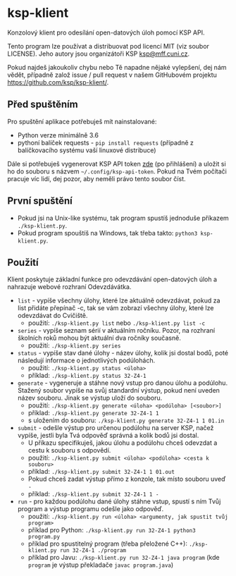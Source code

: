 # ksp-klient

Konzolový klient pro odesílání open-datových úloh pomocí KSP API.

Tento program lze používat a distribuovat pod licencí MIT (viz soubor LICENSE).
Jeho autory jsou organizátoři KSP <ksp@mff.cuni.cz>.

Pokud najdeš jakoukoliv chybu nebo Tě napadne nějaké vylepšení,
dej nám vědět, případně založ issue / pull request v našem GitHubovém
projektu https://github.com/ksp/ksp-klient/.

## Před spuštěním

Pro spuštění aplikace potřebuješ mít nainstalované:
* Python verze minimálně 3.6
* pythoní balíček requests - `pip install requests` (případně z balíčkovacího
  systému vaší linuxové distribuce)

Dále si potřebuješ vygenerovat KSP API token [zde](https://ksp.mff.cuni.cz/auth/apitoken.cgi) (po přihlášení)
a uložit si ho do souboru s názvem `~/.config/ksp-api-token`. Pokud na Tvém počítači pracuje víc lidí,
dej pozor, aby neměli právo tento soubor číst.

## První spuštění

* Pokud jsi na Unix-like systému, tak program spustíš jednoduše
  příkazem `./ksp-klient.py`.
* Pokud program spouštíš na Windows, tak třeba takto:
  `python3 ksp-klient.py`.

## Použití

Klient poskytuje základní funkce pro odevzdávání open-datových úloh
a nahrazuje webové rozhraní Odevzdávátka.

* `list` - vypíše všechny úlohy, které lze aktuálně odevzdávat,
  pokud za list přidáte přepínač -c, tak se vám zobrazí všechny
  úlohy, které lze odevzdávat do Cvičiště.
    * použití: `./ksp-klient.py list` nebo `./ksp-klient.py list -c`
* `series` - vypíše seznam sérií v aktuálním ročníku. Pozor, na rozhraní
  školních roků mohou být aktuální dva ročníky současně.
    * použití: `./ksp-klient.py series`
* `status` - vypíše stav dané úlohy - název úlohy, kolik jsi dostal bodů,
  poté následují informace o jednotlivých podúlohách.
    * použití: `./ksp-klient.py status <úloha> `
    * příklad: `./ksp-klient.py status 32-Z4-1`
* `generate` - vygeneruje a stáhne nový vstup pro danou úlohu
  a podúlohu. Stažený soubor vypíše na svůj standardní výstup,
  pokud není uveden název souboru. Jinak se výstup uloží do souboru.
    * použití: `./ksp-klient.py generate <úloha> <podúloha> [<soubor>]`
    * příklad: `./ksp-klient.py generate 32-Z4-1 1`
    * s uložením do souboru: `./ksp-klient.py generate 32-Z4-1 1 01.in`
* `submit` - odešle výstup pro určenou podúlohu na server KSP, načež vypíše,
  jestli byla Tvá odpověď správná a kolik bodů jsi dostal.
    * U příkazu specifikuješ, jakou úlohu a podúlohu chceš odevzdat
      a cestu k souboru s odpovědí.
    * použití: `./ksp-klient.py submit <úloha> <podúloha> <cesta k souboru>`
    * příklad: `./ksp-klient.py submit 32-Z4-1 1 01.out`
    * Pokud chceš zadat výstup přímo z konzole, tak místo souboru uveď `-`
    * příklad: `./ksp-klient.py submit 32-Z4-1 1 -`
* `run` - pro každou podúlohu dané úlohy stáhne vstup, spustí s ním Tvůj program
  a výstup programu odešle jako odpověď.
    * použití: `./ksp-klient.py run <úloha> <argumenty, jak spustit tvůj program>`
    * příklad pro Python: `./ksp-klient.py run 32-Z4-1 python3 program.py`
    * příklad pro spustitelný program (třeba přeložené C++): `./ksp-klient.py run 32-Z4-1 ./program`
    * příklad pro Javu: `./ksp-klient.py run 32-Z4-1 java program` (kde `program` je výstup
      překladače `javac program.java`)
